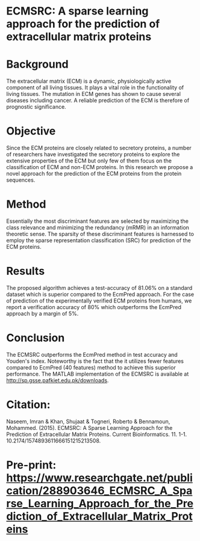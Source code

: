 # ECMSRC: A sparse learning approach for the prediction of extracellular matrix proteins

# Background
The extracellular matrix (ECM) is a dynamic, physiologically active component of all living tissues. It plays a vital role in the functionality of living tissues. The mutation in ECM genes has shown to cause several diseases including cancer. A reliable prediction of the ECM is therefore of prognostic significance. 
# Objective 
Since the ECM proteins are closely related to secretory proteins, a number of researchers have investigated the secretory proteins to explore the extensive properties of the ECM but only few of them focus on the classification of ECM and non-ECM proteins. In this research we propose a novel approach for the prediction of the ECM proteins from the protein sequences. 
# Method
Essentially the most discriminant features are selected by maximizing the class relevance and minimizing the redundancy (mRMR) in an information theoretic sense. The sparsity of these discriminant features is harnessed to employ the sparse representation classification (SRC) for prediction of the ECM proteins. 
# Results 
The proposed algorithm achieves a test-accuracy of 81.06% on a standard dataset which is superior compared to the EcmPred approach. For the case of prediction of the experimentally verified ECM proteins from humans, we report a verification accuracy of 80% which outperforms the EcmPred approach by a margin of 5%.
# Conclusion
The ECMSRC outperforms the EcmPred method in test accuracy and Youden's index. Noteworthy is the fact that the it utilizes fewer features compared to EcmPred (40 features) method to achieve this superior performance. The MATLAB implementation of the ECMSRC is available at http://sp.gsse.pafkiet.edu.pk/downloads.

# Citation:
Naseem, Imran & Khan, Shujaat & Togneri, Roberto & Bennamoun, Mohammed. (2015). ECMSRC: A Sparse Learning Approach for the Prediction of Extracellular Matrix Proteins. Current Bioinformatics. 11. 1-1. 10.2174/1574893611666151215213508. 
# Pre-print: https://www.researchgate.net/publication/288903646_ECMSRC_A_Sparse_Learning_Approach_for_the_Prediction_of_Extracellular_Matrix_Proteins
